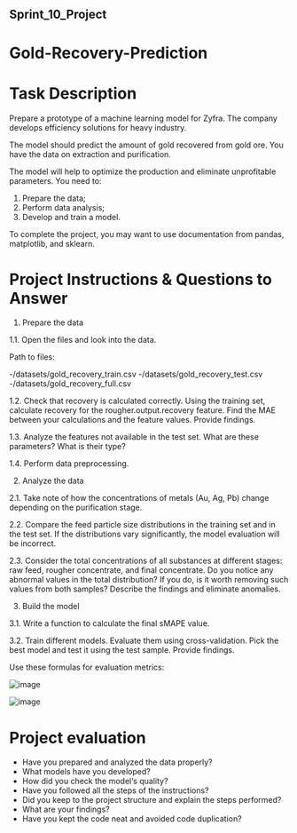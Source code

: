 ## Sprint_10_Project

# Gold-Recovery-Prediction

# Task Description

Prepare a prototype of a machine learning model for Zyfra. The company develops efficiency solutions for heavy industry.

The model should predict the amount of gold recovered from gold ore. You have the data on extraction and purification.

The model will help to optimize the production and eliminate unprofitable parameters.
You need to:

1. Prepare the data;
2. Perform data analysis;
3. Develop and train a model.
   
To complete the project, you may want to use documentation from pandas, matplotlib, and sklearn.

# Project Instructions & Questions to Answer

1. Prepare the data
   
1.1. Open the files and look into the data.

Path to files:

-/datasets/gold_recovery_train.csv
-/datasets/gold_recovery_test.csv
-/datasets/gold_recovery_full.csv

1.2. Check that recovery is calculated correctly. Using the training set, calculate recovery for the rougher.output.recovery feature. Find the MAE between your calculations and the feature values. Provide findings.

1.3. Analyze the features not available in the test set. What are these parameters? What is their type?

1.4. Perform data preprocessing.

2. Analyze the data

2.1. Take note of how the concentrations of metals (Au, Ag, Pb) change depending on the purification stage.

2.2. Compare the feed particle size distributions in the training set and in the test set. If the 
distributions vary significantly, the model evaluation will be incorrect.

2.3. Consider the total concentrations of all substances at different stages: raw feed, rougher concentrate, and final concentrate. Do you notice any abnormal values in the total distribution? If you do, is it worth removing such values from both samples? Describe the findings and eliminate anomalies.

3. Build the model
   
3.1. Write a function to calculate the final sMAPE value.

3.2. Train different models. Evaluate them using cross-validation. Pick the best model and test it using the test sample. Provide findings.

Use these formulas for evaluation metrics:

![image](https://github.com/nhayenquynh/Gold-Recovery-Prediction/assets/125513684/bdd4e863-3185-44a5-99ee-8d26bc3b53ca)

![image](https://github.com/nhayenquynh/Gold-Recovery-Prediction/assets/125513684/bf53fb6f-67de-4e06-87ce-23cfde0d49cc)

# Project evaluation

- Have you prepared and analyzed the data properly?
- What models have you developed?
- How did you check the model‘s quality?
- Have you followed all the steps of the instructions?
- Did you keep to the project structure and explain the steps performed?
- What are your findings?
- Have you kept the code neat and avoided code duplication?
